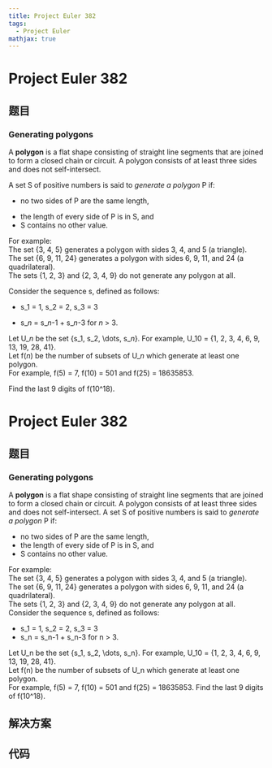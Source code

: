 ```yaml
---
title: Project Euler 382
tags:
  - Project Euler
mathjax: true
---
```

<escape><!-- more --></escape>
    
# Project Euler 382
## 题目
### Generating polygons


A <b>polygon</b> is a flat shape consisting of straight line segments that are joined to form a closed chain or circuit. A polygon consists of at least three sides and does not self-intersect.



A set S of positive numbers is said to <i>generate a polygon</i> P if:<ul><li> no two sides of P are the same length,
</li><li> the length of every side of P is in S, and
</li><li> S contains no other value.
</li></ul>
For example:<br />
The set {3, 4, 5} generates a polygon with sides 3, 4, and 5 (a triangle).<br />
The set {6, 9, 11, 24} generates a polygon with sides 6, 9, 11, and 24 (a quadrilateral).<br />
The sets {1, 2, 3} and {2, 3, 4, 9} do not generate any polygon at all.<br />


Consider the sequence s, defined as follows:<ul><li>s_1 = 1, s_2 = 2, s_3 = 3
</li><li>s_<var>n</var> = s_<var>n</var>-1 + s_<var>n</var>-3 for <var>n</var> > 3.
</li></ul>
Let U_<var>n</var> be the set {s_1, s_2, \dots, s_<var>n</var>}. For example, U_10 = {1, 2, 3, 4, 6, 9, 13, 19, 28, 41}.<br />
Let f(<var>n</var>) be the number of subsets of U_<var>n</var> which generate at least one polygon.<br />
For example, f(5) = 7, f(10) = 501 and f(25) = 18635853.



Find the last 9 digits of f(10^18).



# Project Euler 382
## 题目
### Generating polygons

A <b>polygon</b> is a flat shape consisting of straight line segments that are joined to form a closed chain or circuit. A polygon consists of at least three sides and does not self-intersect.
A set S of positive numbers is said to <i>generate a polygon</i> P if:
<ul>
<li>no two sides of P are the same length,</li>
<li>the length of every side of P is in S, and</li>
<li>S contains no other value.</li>
</ul>
For example:<br>The set {3, 4, 5} generates a polygon with sides 3, 4, and 5 (a triangle).<br>The set {6, 9, 11, 24} generates a polygon with sides 6, 9, 11, and 24 (a quadrilateral).<br>The sets {1, 2, 3} and {2, 3, 4, 9} do not generate any polygon at all.
Consider the sequence s, defined as follows:
<ul>
<li>s_1 = 1, s_2 = 2, s_3 = 3</li>
<li>s_n = s_n-1 + s_n-3 for n > 3.</li>
</ul>
Let U_n be the set {s_1, s_2, \dots, s_n}. For example, U_10 = {1, 2, 3, 4, 6, 9, 13, 19, 28, 41}.<br>Let f(n) be the number of subsets of U_n which generate at least one polygon.<br>For example, f(5) = 7, f(10) = 501 and f(25) = 18635853.
Find the last 9 digits of f(10^18).


## 解决方案


## 代码


